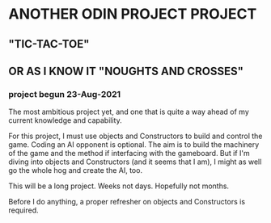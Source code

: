 # ANOTHER ODIN PROJECT PROJECT

## "TIC-TAC-TOE"

## OR AS I KNOW IT "NOUGHTS AND CROSSES"

### project begun 23-Aug-2021

The most ambitious project yet, and one that is quite a way ahead of my current knowledge and capability.

For this project, I must use objects and Constructors to build and control the game. Coding an AI opponent is optional. The aim is to build the machinery of the game and the method if interfacing with the gameboard. But if I'm diving into objects and Constructors (and it seems that I am), I might as well go the whole hog and create the AI, too.

This will be a long project. Weeks not days. Hopefully not months.

Before I do anything, a proper refresher on objects and Constructors is required.
